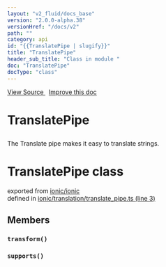 ```yaml
---
layout: "v2_fluid/docs_base"
version: "2.0.0-alpha.38"
versionHref: "/docs/v2"
path: ""
category: api
id: "{{TranslatePipe | slugify}}"
title: "TranslatePipe"
header_sub_title: "Class in module "
doc: "TranslatePipe"
docType: "class"
---
```



<div class="improve-docs">
  <a href='http://github.com/driftyco/ionic2/tree/master/ionic/translation/translate_pipe.ts#L2'>
    View Source
  </a>
  &nbsp;
  <a href='http://github.com/driftyco/ionic2/edit/master/ionic/translation/translate_pipe.ts#L2'>
    Improve this doc
  </a>
</div>




<h1 class="api-title">

  TranslatePipe



</h1>





<p>The Translate pipe makes it easy to translate strings.</p>


<h1 class="class export">TranslatePipe <span class="type">class</span></h1>
<p class="module">exported from <a href='undefined'>ionic/ionic</a><br/>
defined in <a href="https://github.com/driftyco/ionic2/tree/master/ionic/translation/translate_pipe.ts#L3-L30">ionic/translation/translate_pipe.ts (line 3)</a>
</p>
<h2>Members</h2>

<div id="transform"></div>
<h3>
  <code>transform()</code>

</h3>












<div id="supports"></div>
<h3>
  <code>supports()</code>

</h3>












